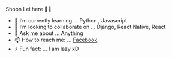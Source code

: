 Shoon Lei here 👋✨


- 🌱 I’m currently learning ... Python , Javascript
- 👯 I’m looking to collaborate on ... Django, React Native, React
- 💬 Ask me about ... Anything
- 📫 How to reach me: ... [Facebook](https://www.facebook.com/shoonlei.naing.3/)
- ⚡ Fun fact: ... I am lazy xD

